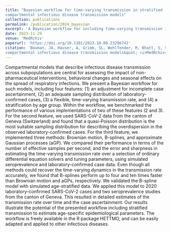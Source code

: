 ```yaml
---
title: "Bayesian workflow for time-varying transmission in stratified
compartmental infectious disease transmission models"
collection: publications
permalink: /publication/2024_bayesian
excerpt: 'A Bayesian workflow for including time-varying transmission in stratified SIR-like infectious disease transmission models. The workflow includes the comparison of three different methods for time-varying transmission: B-splines, Gaussian processes, and Brownian motion. Moreover, the models are applied to both simulated and real-world SARS-CoV-2 data.'
date: 2023-11-29
venue: 'MedRchiv'
paperurl: 'https://doi.org/10.1101/2023.10.09.23296742'
citation: 'Bouman, JA, Hauser, A, Grimm, SL, Wohlfender, M, Bhatt, S, Semenova, E, Gelman, A, Althaus, CL, Riou, J (2023). &quot;Bayesian workflow for time-varying transmission in stratified
compartmental infectious disease transmission models&quot; <i>MedRchiv</i>'
---
```


Compartmental models that describe infectious disease transmission across subpopulations are central for assessing the impact of non-pharmaceutical interventions, behavioral changes and seasonal effects on the spread of respiratory infections. We present a Bayesian workflow for such models, including four features: (1) an adjustment for incomplete case ascertainment, (2) an adequate sampling distribution of laboratory-confirmed cases, (3) a flexible, time-varying transmission rate, and (4) a stratification by age group. Within the workflow, we benchmarked the performance of various implementations of two of these features (2 and 3). For the second feature, we used SARS-CoV-2 data from the canton of Geneva (Switzerland) and found that a quasi-Poisson distribution is the most suitable sampling distribution for describing the overdispersion in the observed laboratory-confirmed cases. For the third feature, we implemented three methods: Brownian motion, B-splines, and approximate Gaussian processes (aGP). We compared their performance in terms of the number of effective samples per second, and the error and sharpness in estimating the time-varying transmission rate over a selection of ordinary differential equation solvers and tuning parameters, using simulated seroprevalence and laboratory-confirmed case data. Even though all methods could recover the time-varying dynamics in the transmission rate accurately, we found that B-splines perform up to four and ten times faster than Brownian motion and aGPs, respectively. We validated the B-spline model with simulated age-stratified data. We applied this model to 2020 laboratory-confirmed SARS-CoV-2 cases and two seroprevalence studies from the canton of Geneva. This resulted in detailed estimates of the transmission rate over time and the case ascertainment. Our results illustrate the potential of the presented workflow including stratified transmission to estimate age-specific epidemiological parameters. The workflow is freely available in the R package HETTMO, and can be easily adapted and applied to other infectious diseases. 
